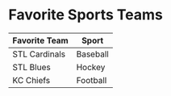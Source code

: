 # Favorite Sports Teams

| Favorite Team | Sport |
| ------------- | ----- |
| STL Cardinals | Baseball |
| STL Blues     | Hockey   |
| KC Chiefs     | Football |
